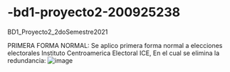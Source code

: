 # -bd1-proyecto2-200925238
BD1_Proyecto2_2doSemestre2021


PRIMERA FORMA NORMAL:
Se aplico primera forma normal a elecciones electorales Instituto Centroamerica Electoral  ICE, En el cual se elimina la redundancia:
![image](https://user-images.githubusercontent.com/15185688/139573097-b0ecb53f-faf0-48bc-952e-ddce3c5ebb97.png)
